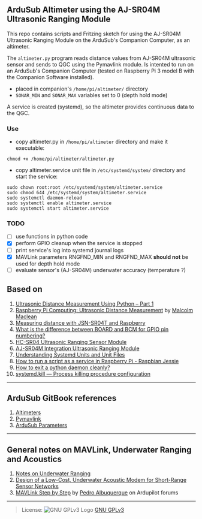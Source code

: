 ## ArduSub Altimeter using the AJ-SR04M Ultrasonic Ranging Module
This repo contains scripts and Fritzing sketch for using the AJ-SR04M Ultrasonic
Ranging Module on the ArduSub's Companion Computer, as an altimeter.

The ```altimeter.py``` program reads distance values from AJ-SR04M ultrasonic sensor and sends to QGC using the Pymavlink module.
Is intented to run on an ArduSub's Companion Computer (tested on Raspberry Pi 3 model B with the Companion Software installed).
* placed in companion's ```/home/pi/altimeter/``` directory
* ```SONAR_MIN``` and ```SONAR_MAX``` variables set to 0 (depth hold mode)

A service is created (systemd), so the altimeter provides continuous data to the QGC.

### Use
* copy altimeter.py in ```/home/pi/altimeter``` directory and make it executable:
```
chmod +x /home/pi/altimeter/altimeter.py
```
* copy altimeter.service unit file in ```/etc/systemd/system/``` directory and start the service:
```
sudo chown root:root /etc/systemd/system/altimeter.service
sudo chmod 644 /etc/systemd/system/altimeter.service
sudo systemctl daemon-reload
sudo systemctl enable altimeter.service
sudo systemctl start altimeter.service
```

### TODO
- [ ] use functions in python code
- [x] perform GPIO cleanup when the service is stopped
- [ ] print service's log into systemd journal logs
- [x] MAVLink parameters RNGFND_MIN and RNGFND_MAX __should not__ be used for depth hold mode
- [ ] evaluate sensor's (AJ-SR04M) underwater accuracy (temperature ?)

<!-- info for the articles I used -->
## Based on
1. [Ultrasonic Distance Measurement Using Python – Part 1](https://www.raspberrypi-spy.co.uk/2012/12/ultrasonic-distance-measurement-using-python-part-1/#prettyPhoto)
1. [Raspberry Pi Computing: Ultrasonic Distance Measurement](https://leanpub.com/rpcultra/read#ultrasonic) by [Malcolm Maclean](https://twitter.com/d3noob)
1. [Measuring distance with JSN-SR04T and Raspberry](http://www.bambusekd.cz/dev/raspberry-measure-distance-JSN-SR04T)
1. [What is the difference between BOARD and BCM for GPIO pin numbering?](https://raspberrypi.stackexchange.com/questions/12966/what-is-the-difference-between-board-and-bcm-for-gpio-pin-numbering#12967)
1. [HC-SR04 Ultrasonic Ranging Sensor Module](https://www.elecrow.com/wiki/index.php?title=Ultrasonic_Ranging_Sensor_Module)
1. [AJ-SR04M Integration Ultrasonic Ranging Module](https://www.aliexpress.com/item/AJ-SR04M-Integration-Ultrasonic-Ranging-Module-Reversing-Radar-Waterproof-Ultrasonic-Square-Wave-TTL-Serial-interface-20cm/32822088448.html)
1. [Understanding Systemd Units and Unit Files](https://www.digitalocean.com/community/tutorials/understanding-systemd-units-and-unit-files)
1. [How to run a script as a service in Raspberry Pi - Raspbian Jessie](http://www.diegoacuna.me/how-to-run-a-script-as-a-service-in-raspberry-pi-raspbian-jessie/)
1. [How to exit a python daemon cleanly?](https://raspberrypi.stackexchange.com/a/77741/85915)
1. [systemd.kill — Process killing procedure configuration](https://www.freedesktop.org/software/systemd/man/systemd.kill.html)
---

## ArduSub GitBook references
1. [Altimeters](https://www.ardusub.com/operators-manual/altimeters.html)
1. [Pymavlink](https://www.ardusub.com/developers/pymavlink.html)
1. [ArduSub Parameters](https://www.ardusub.com/operators-manual/full-parameter-list.html)
---

## General notes on MAVLink, Underwater Ranging and Acoustics
1. [Notes on Underwater Ranging](https://www.maxbotix.com/tutorials5/126-notes-on-underwater-ranging.htm)
1. [Design of a Low-Cost, Underwater Acoustic Modem for Short-Range Sensor Networks](https://cseweb.ucsd.edu/~kastner/papers/oceans10-low_cost_modem.pdf)
1. [MAVLink Step by Step](https://discuss.ardupilot.org/t/mavlink-step-by-step/9629) by [Pedro Albuquerque](https://discuss.ardupilot.org/u/pedro_albuquerque/summary) on Ardupilot forums
---

> License: ![GNU GPLv3 Logo](https://www.gnu.org/graphics/gplv3-88x31.png) [GNU GPLv3](https://www.gnu.org/licenses/gpl-3.0.en.html)
